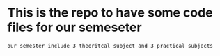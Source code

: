 # This is the repo to have some code files for our semeseter
```
our semester include 3 theoritcal subject and 3 practical subjects
```

